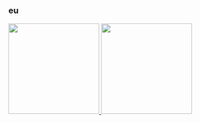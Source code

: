 ### eu

<div>
<a href="https://github.com/sayuts">
<img height="180em" src="https://github-readme-stats.vercel.app/api/top-langs/?username=LuisGuilhermeGranada&layout=compact&langs_count=7&theme=algolia"/>
<img height="180em" src="https://github-readme-stats.vercel.app/api?username=LuisGuilhermeGranada&show_icons=true&theme=algolia&include_all_commits=true&count_private=false"/>
</div>
